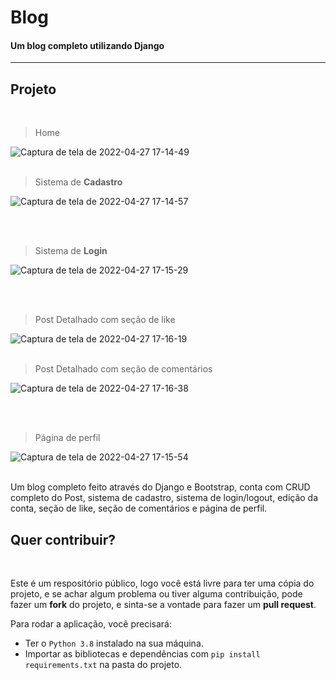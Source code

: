 # Blog
<h4> Um blog completo utilizando Django</h4>
<hr>
<h2> Projeto </h2>

<br>
  
> Home

![Captura de tela de 2022-04-27 17-14-49](https://user-images.githubusercontent.com/99812176/167731588-5d36a030-2e4a-4f47-94d1-7686809cb7f5.png)
<br><br>
> Sistema de <strong>Cadastro</strong>

![Captura de tela de 2022-04-27 17-14-57](https://user-images.githubusercontent.com/99812176/167731692-d2342bf5-f94c-4de4-8889-30c1fd91d9f0.png)

<br><br>
> Sistema de <strong>Login</strong>

![Captura de tela de 2022-04-27 17-15-29](https://user-images.githubusercontent.com/99812176/167731756-d6f298d4-e1a0-4639-9334-b4cfba5c75ba.png)

<br><br>
> Post Detalhado com seção de like

![Captura de tela de 2022-04-27 17-16-19](https://user-images.githubusercontent.com/99812176/167731830-e8d37ade-5d5e-48ff-8c0f-a2c1ad134bf3.png)
<br><br>
> Post Detalhado com seção de comentários

![Captura de tela de 2022-04-27 17-16-38](https://user-images.githubusercontent.com/99812176/167731876-929260cf-e5be-40e1-bf5e-919e9a5eaffb.png)

<br><br>
> Página de perfil

![Captura de tela de 2022-04-27 17-15-54](https://user-images.githubusercontent.com/99812176/167731962-55c038d0-956a-4038-aec7-f8bc2e7eda23.png)
<br>
<br>

<div align="left">
Um blog completo feito através do Django e Bootstrap, conta com CRUD completo do Post, sistema de cadastro, sistema de login/logout, edição da conta, seção de like, seção de comentários e página de perfil.
</div>

<h2> Quer contribuir?</h2>
 <br>
 
 Este é um respositório público, logo você está livre para ter uma cópia do projeto,  e se achar algum problema ou tiver alguma contribuição, pode fazer um **fork** do projeto, e sinta-se a vontade para fazer um **pull request**.

 Para rodar a aplicação, você precisará:
   - Ter o <code>Python 3.8</code> instalado na sua máquina.
   - Importar as bibliotecas e dependências com <code>pip install requirements.txt</code> na pasta do projeto.


